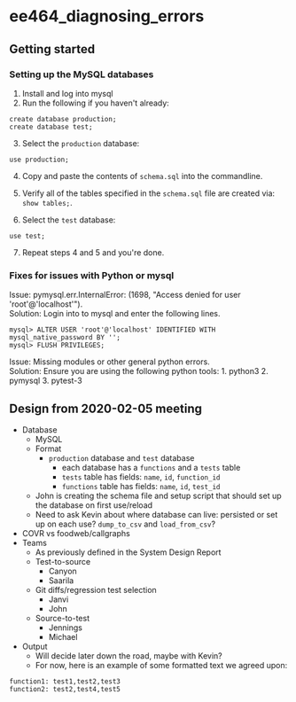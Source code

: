 # ee464_diagnosing_errors

## Getting started
### Setting up the MySQL databases

1. Install and log into mysql
2. Run the following if you haven't already:

```
create database production;
create database test;
```

3. Select the `production` database:

```
use production;
```

4. Copy and paste the contents of `schema.sql` into the commandline.
5. Verify all of the tables specified in the `schema.sql` file are
   created via: `show tables;`.

6. Select the `test` database:

```
use test;
```

7. Repeat steps 4 and 5 and you're done.

### Fixes for issues with Python or mysql

Issue: pymysql.err.InternalError: (1698, "Access denied for user 'root'@'localhost'"). <br/>
Solution: Login into to mysql and enter the following lines.

```
mysql> ALTER USER 'root'@'localhost' IDENTIFIED WITH mysql_native_password BY '';
mysql> FLUSH PRIVILEGES;
```   
Issue: Missing modules or other general python errors. <br/>
Solution: 
   Ensure you are using the following python tools:
      1. python3
      2. pymysql
      3. pytest-3

## Design from 2020-02-05 meeting

* Database
  * MySQL
  * Format
    * `production` database and `test` database
      * each database has a `functions` and a `tests` table
      * `tests` table has fields: `name`, `id`, `function_id`
      * `functions` table has fields: `name`, `id`, `test_id`
  * John is creating the schema file and setup script that should
    set up the database on first use/reload
  * Need to ask Kevin about where database can live: persisted or set up
    on each use? `dump_to_csv` and `load_from_csv`?
* COVR vs foodweb/callgraphs
* Teams
  * As previously defined in the System Design Report
  * Test-to-source
    * Canyon
    * Saarila
  * Git diffs/regression test selection
    * Janvi
    * John
  * Source-to-test
    * Jennings
    * Michael
* Output
  * Will decide later down the road, maybe with Kevin?
  * For now, here is an example of some formatted text we agreed upon:

```
function1: test1,test2,test3
function2: test2,test4,test5
```
